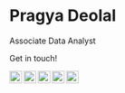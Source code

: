 # Pragya Deolal

Associate Data Analyst


Get in touch!

 <a href= "mailto:pragyadeolal@gmail.com" rel = "nofollow">
  <img align="left" width="22px" src="https://cdn.jsdelivr.net/npm/simple-icons@3.13.0/icons/gmail.svg" />
 </a>
 

 <a href="https://twitter.com/pragyadeolal">
  <img align="left" width="22px" src="https://cdn.jsdelivr.net/npm/simple-icons@v3/icons/twitter.svg" />
</a>


 <a href= "https://pragyadeolal.medium.com/" rel = "nofollow">
  <img align="left" width="22px" src="https://cdn.jsdelivr.net/npm/simple-icons@3.13.0/icons/medium.svg" />
 </a>
 
 
 <a href= "https://instagram.com/pragyadeolal/" rel = "nofollow">
  <img align="left" width="22px" src="https://cdn.jsdelivr.net/npm/simple-icons@3.13.0/icons/instagram.svg" />
 </a>


 <a href= "https://twitter.com/pragyadeolal/" rel = "nofollow">
  <img align="left" width="22px" src="https://cdn.jsdelivr.net/npm/simple-icons@3.13.0/icons/linkedin.svg" />
 </a>


<!--[![Pragya's github stats](https://github-readme-stats.vercel.app/api?username=pragyadeolal&count_private=true&show_icons=true&theme=radical&hide_rank=false)](https://github.com/pragyadeolal/github-readme-stats) 
[![Top Langs](https://github-readme-stats.vercel.app/api/top-langs/?username=pragyadeolal)](https://github.com/pragyadeolal/github-readme-stats)
-->
